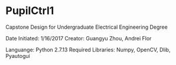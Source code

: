 # PupilCtrl1
Capstone Design for Undergraduate Electrical Engineering Degree

Date Initiated: 1/16/2017
Creator: Guangyu Zhou, Andrei Flor
         
Languange: Python 2.7.13
Required Libraries: Numpy, OpenCV, Dlib, Pyautogui
